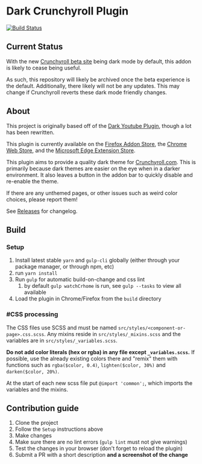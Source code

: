 # Dark Crunchyroll Plugin
[![Build Status](https://travis-ci.org/tholinka/Dark-Crunchyroll-Plugin.svg?branch=master)](https://travis-ci.org/tholinka/Dark-Crunchyroll-Plugin)

## Current Status

With the new [Crunchyroll beta site](https://beta.crunchyroll.com) being dark mode by default, this addon is likely to cease being useful.

As such, this repository will likely be archived once the beta experience is the default. Additionally, there likely will not be any updates. This may change if Crunchyroll reverts these dark mode friendly changes.

## About

This project is originally based off of the [Dark Youtube Plugin](https://github.com/stormbreakerbg/Dark-youtube-plugin-chrome), though a lot has been rewritten.

This plugin is currently available on the [Firefox Addon Store](https://addons.mozilla.org/en-US/firefox/addon/dark-skin-crunchyroll), the [Chrome Web Store](https://chrome.google.com/webstore/detail/dark-skin-for-crunchyroll/agjiicokbioponboibkfhfgmhcacafph), and the [Microsoft Edge Extension Store](https://www.microsoft.com/en-us/store/p/dark-skin-for-crunchyroll/9nv1zg95rh2d).

This plugin aims to provide a quality dark theme for [Crunchyroll.com](https://crunchyroll.com).  This is primarily because dark themes are easier on the eye when in a darker environment.
It also leaves a button in the addon bar to quickly disable and re-enable the theme.

If there are any unthemed pages, or other issues such as weird color choices, please report them!

See [Releases](https://github.com/tholinka/Dark-Crunchyroll-Plugin/releases) for changelog.

## Build

### Setup

1. Install latest stable `yarn` and `gulp-cli` globally (either through your package manager, or through npm, etc)
2. run `yarn install`
3. Run `gulp` for automatic build-on-change and css lint
   1. by default `gulp watchCrhome` is run, see `gulp --tasks` to view all available
4. Load the plugin in Chrome/Firefox from the `build` directory

### #CSS processing

The CSS files use SCSS and must be named `src/styles/<component-or-page>.css.scss`.
Any mixins reside in `src/styles/_mixins.scss` and the variables are in `src/styles/_variables.scss`.

**Do not add color literals (hex or rgba) in any file except `_variables.scss`.**
If possible, use the already existing colors there and "remix" them with functions such as
`rgba($color, 0.4)`, `lighten($color, 30%)` and `darken($color, 20%)`.

At the start of each new scss file put `@import 'common';`, which imports the variables and the mixins.

## Contribution guide

1. Clone the project
2. Follow the `Setup` instructions above
3. Make changes
4. Make sure there are no lint errors (`gulp lint` must not give warnings)
5. Test the changes in your browser (don't forget to reload the plugin)
6. Submit a PR with a short description **and a screenshot of the change**
